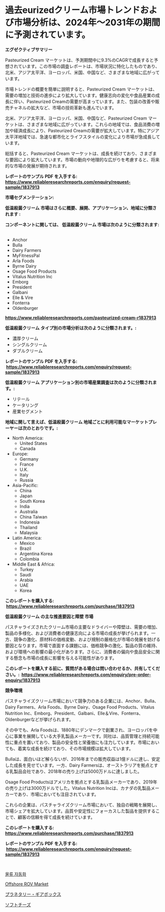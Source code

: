 <p><h1>過去eurizedクリーム市場トレンドおよび市場分析は、2024年〜2031年の期間に予測されています。</h1></p><p><strong>エグゼクティブサマリー</strong></p>
<p><p>Pasteurized Cream マーケットは、予測期間中に9.3%のCAGRで成長すると予想されています。この市場の調査レポートは、市場状況に特化したものであり、北米、アジア太平洋、ヨーロッパ、米国、中国など、さまざまな地域に広がっています。</p><p>市場トレンドの概要を簡単に説明すると、Pasteurized Cream マーケットは、需要の増加と技術の進歩により拡大しています。健康志向の変化や食品産業の成長に伴い、Pasteurized Creamの需要が高まっています。また、包装の改善や販売チャネルの拡大など、市場の技術革新も進んでいます。</p><p>北米、アジア太平洋、ヨーロッパ、米国、中国など、Pasteurized Cream マーケットは、さまざまな地域に広がっています。これらの地域では、食品消費の増加や経済成長により、Pasteurized Creamの需要が拡大しています。特にアジア太平洋地域では、急速な都市化とライフスタイルの変化により市場が急成長しています。</p><p>総括すると、Pasteurized Cream マーケットは、成長を続けており、さまざまな要因により拡大しています。市場の動向や地理的な広がりを考慮すると、将来的な市場の発展が期待されます。</p></p>
<p><strong>レポートのサンプル PDF を入手する: <a href="https://www.reliableresearchreports.com/enquiry/request-sample/1837913">https://www.reliableresearchreports.com/enquiry/request-sample/1837913</a></strong></p>
<p><strong>市場セグメンテーション:</strong></p>
<p><strong> 低温殺菌クリーム 市場はさらに概要、展開、アプリケーション、地域に分類されます :</strong></p>
<p><strong>コンポーネントに関しては、 低温殺菌クリーム 市場は次のように分類されます: &nbsp;</strong></p>
<p><ul><li>Anchor</li><li>Bulla</li><li>Dairy Farmers</li><li>MyFitnessPal</li><li>Arla Foods</li><li>Byrne Dairy</li><li>Osage Food Products</li><li>Vitalus Nutrition Inc</li><li>Emborg</li><li>President</li><li>Galbani</li><li>Elle & Vire</li><li>Fonterra</li><li>Oldenburger</li></ul></p>
<p><strong><a href="https://www.reliableresearchreports.com/pasteurized-cream-r1837913">https://www.reliableresearchreports.com/pasteurized-cream-r1837913</a></strong></p>
<p><strong> 低温殺菌クリーム タイプ別の市場分析は次のように分類されます。:</strong></p>
<p><ul><li>濃厚クリーム</li><li>シングルクリーム</li><li>ダブルクリーム</li></ul></p>
<p><strong>レポートのサンプル PDF を入手する: &nbsp;<a href="https://www.reliableresearchreports.com/enquiry/request-sample/1837913">https://www.reliableresearchreports.com/enquiry/request-sample/1837913</a></strong></p>
<p><strong> 低温殺菌クリーム アプリケーション別の市場産業調査は次のように分類されます。:</strong></p>
<p><ul><li>リテール</li><li>ケータリング</li><li>産業セグメント</li></ul></p>
<p><strong>地域に関して言えば、低温殺菌クリーム 地域ごとに利用可能なマーケットプレーヤーは次のとおりです。:</strong></p>
<p><ul>
    <li>
        North America:
        <ul>
            <li>United States</li>
            <li>Canada</li>
        </ul>
    </li>
    <li>
        Europe:
        <ul>
            <li>Germany</li>
            <li>France</li>
            <li>U.K.</li>
            <li>Italy</li>
            <li>Russia</li>
        </ul>
    </li>
    <li>
        Asia-Pacific:
        <ul>
            <li>China</li>
            <li>Japan</li>
            <li>South Korea</li>
            <li>India</li>
            <li>Australia</li>
            <li>China Taiwan</li>
            <li>Indonesia</li>
            <li>Thailand</li>
            <li>Malaysia</li>
        </ul>
    </li>
    <li>
        Latin America:
        <ul>
            <li>Mexico</li>
            <li>Brazil</li>
            <li>Argentina Korea</li>
            <li>Colombia</li>
        </ul>
    </li>
    <li>
        Middle East & Africa:
        <ul>
            <li>Turkey</li>
            <li>Saudi</li>
            <li>Arabia</li>
            <li>UAE</li>
            <li>Korea</li>
        </ul>
    </li>
    </ul></p>
<p><strong>このレポートを購入する: &nbsp;<a href="https://www.reliableresearchreports.com/purchase/1837913">https://www.reliableresearchreports.com/purchase/1837913</a></strong></p>
<p><strong>低温殺菌クリーム の主な推進要因と障壁 市場</strong></p>
<p><p>パスチャライズされたクリーム市場の主要なドライバーや障壁は、需要の増加、製品の多様化、および消費者の健康志向による市場の成長が挙げられます。一方、競争の激化、原材料の価格変動、および規制の厳格化が市場の発展を妨げる要因となります。市場で直面する課題には、価格競争の激化、製品の質の維持、および環境への影響の最小化があります。さらに、消費者の偏向や食品安全に関する懸念も市場の成長に影響を与える可能性があります。</p></p>
<p><strong>このレポートを購入する前に、質問がある場合は問い合わせるか、共有してください。:&nbsp; <a href="https://www.reliableresearchreports.com/enquiry/pre-order-enquiry/1837913">https://www.reliableresearchreports.com/enquiry/pre-order-enquiry/1837913</a></strong></p>
<p><strong>競争環境</strong></p>
<p><p>パスチャライズクリーム市場において競争力のある企業には、Anchor、Bulla、Dairy Farmers、Arla Foods、Byrne Dairy、Osage Food Products、Vitalus Nutrition Inc、Emborg、President、Galbani、Elle＆Vire、Fonterra、Oldenburgerなどが挙げられます。</p><p>その中でも、Arla Foodsは、1880年にデンマークで創業され、ヨーロッパを中心に事業を展開している大手乳製品メーカーです。同社は、品質管理と持続可能性に重点を置いており、製品の安全性と栄養価にも注力しています。市場においても、着実な成長を続けており、その市場規模は拡大しています。</p><p>Bullaは、面白いほど解らないが、2016年までの販売収益は1億ドルに達し、安定した成長を見せています。一方、Dairy Farmersは、オーストラリアを拠点とする乳製品会社であり、2018年の売り上げは5000万ドルに達しました。</p><p>Osage Food Productsはアメリカを拠点とする乳製品メーカーであり、2019年の売り上げは3000万ドルでした。Vitalus Nutrition Incは、カナダの乳製品メーカーであり、市場においても注目されています。</p><p>これらの企業は、パスチャライズクリーム市場において、独自の戦略を展開し、市場シェアを拡大しています。品質や安定性にフォーカスした製品を提供することで、顧客の信頼を得て成長を続けています。</p></p>
<p><strong>このレポートを購入する: &nbsp; <a href="https://www.reliableresearchreports.com/purchase/1837913">https://www.reliableresearchreports.com/purchase/1837913</a></strong></p>
<p><strong>レポートのサンプル PDF を入手する: &nbsp;<a href="https://www.reliableresearchreports.com/enquiry/request-sample/1837913">https://www.reliableresearchreports.com/enquiry/request-sample/1837913</a></strong><strong></strong></p>
<p>&nbsp;</p>
<p><p><a href="https://github.com/RichardLueilwitz787/Market-Research-Report-List-1/blob/main/655560019755.md">물류 자동화</a></p><p><a href="https://github.com/Sherrillcrooksxa8i18ucf2m/Market-Research-Report-List-2/blob/main/offshore-rov-market.md">Offshore ROV Market</a></p><p><a href="https://github.com/JacksonWiza1924/Market-Research-Report-List-1/blob/main/403168121209.md">プラネタリー・ギアボックス</a></p><p><a href="https://github.com/Calvi3ynJerde867/Market-Research-Report-List-1/blob/main/265122421208.md">ソフトチーズ</a></p></p>